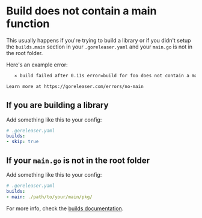# Build does not contain a main function

This usually happens if you're trying to build a library or if you didn't setup the `builds.main` section in your `.goreleaser.yaml` and your `main.go` is not in the root folder.

Here's an example error:

```sh
   ⨯ build failed after 0.11s error=build for foo does not contain a main function

Learn more at https://goreleaser.com/errors/no-main
```

## If you are building a library

Add something like this to your config:

```yaml
# .goreleaser.yaml
builds:
- skip: true
```

## If your `main.go` is not in the root folder

Add something like this to your config:

```yaml
# .goreleaser.yaml
builds:
- main: ./path/to/your/main/pkg/
```

For more info, check the [builds documentation](/customization/build/).

